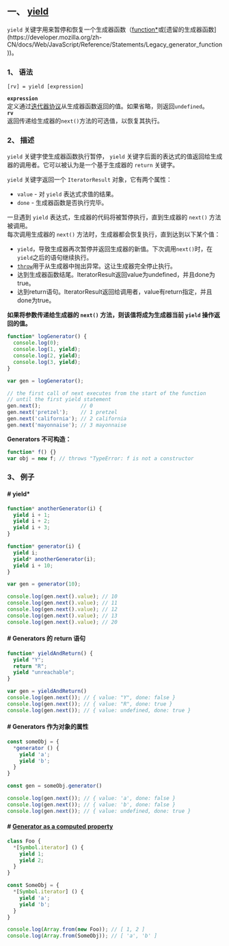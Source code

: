 ## 一、 [yield](https://developer.mozilla.org/zh-CN/docs/Web/JavaScript/Reference/Operators/yield)
`yield` 关键字用来暂停和恢复一个生成器函数（[function*](https://developer.mozilla.org/zh-CN/docs/Web/JavaScript/Reference/Statements/function*)或[遗留的生成器函数](https://developer.mozilla.org/zh-CN/docs/Web/JavaScript/Reference/Statements/Legacy_generator_function))。  
### 1、 语法
```
[rv] = yield [expression]
```
**`expression`**  
定义通过[迭代器协议](https://developer.mozilla.org/zh-CN/docs/Web/JavaScript/Reference/Iteration_protocols#iterator)从生成器函数返回的值。如果省略，则返回`undefined`。  
**`rv`**  
返回传递给生成器的`next()`方法的可选值，以恢复其执行。  

### 2、 描述
`yield` 关键字使生成器函数执行暂停， `yield` 关键字后面的表达式的值返回给生成器的调用者。它可以被认为是一个基于生成器的 `return` 关键字。  

`yield` 关键字返回一个 `IteratorResult` 对象，它有两个属性：  
* `value` - 对 `yield` 表达式求值的结果。
* `done` - 生成器函数是否执行完毕。

一旦遇到 `yield` 表达式，生成器的代码将被暂停执行，直到生成器的 `next()` 方法被调用。  
每次调用生成器的 `next()` 方法时，生成器都会恢复执行，直到达到以下某个值：  
* `yield`，导致生成器再次暂停并返回生成器的新值。下次调用`next()`时，在`yield`之后的语句继续执行。
* [`throw`](https://developer.mozilla.org/zh-CN/docs/Web/JavaScript/Reference/Statements/throw)用于从生成器中抛出异常。这让生成器完全停止执行。
* 达到生成器函数结尾。IteratorResult返回value为undefined，并且done为true。
* 达到return语句。IteratorResult返回给调用者，value有return指定，并且done为true。

**如果将参数传递给生成器的 `next()` 方法，则该值将成为生成器当前 `yield` 操作返回的值。**  
```js
function* logGenerator() {
  console.log(0);
  console.log(1, yield);
  console.log(2, yield);
  console.log(3, yield);
}

var gen = logGenerator();

// the first call of next executes from the start of the function
// until the first yield statement
gen.next();             // 0
gen.next('pretzel');    // 1 pretzel
gen.next('california'); // 2 california
gen.next('mayonnaise'); // 3 mayonnaise
```

**Generators 不可构造：**  
```js
function* f() {}
var obj = new f; // throws "TypeError: f is not a constructor
```


### 3、 例子
#### \# yield*
```js
function* anotherGenerator(i) {
  yield i + 1;
  yield i + 2;
  yield i + 3;
}

function* generator(i) {
  yield i;
  yield* anotherGenerator(i);
  yield i + 10;
}

var gen = generator(10);

console.log(gen.next().value); // 10
console.log(gen.next().value); // 11
console.log(gen.next().value); // 12
console.log(gen.next().value); // 13
console.log(gen.next().value); // 20
```

#### \# Generators 的 return 语句
```js
function* yieldAndReturn() {
  yield "Y";
  return "R";
  yield "unreachable";
}

var gen = yieldAndReturn()
console.log(gen.next()); // { value: "Y", done: false }
console.log(gen.next()); // { value: "R", done: true }
console.log(gen.next()); // { value: undefined, done: true }
```

#### \# Generators 作为对象的属性
```js
const someObj = {
  *generator () {
    yield 'a';
    yield 'b';
  }
}

const gen = someObj.generator()

console.log(gen.next()); // { value: 'a', done: false }
console.log(gen.next()); // { value: 'b', done: false }
console.log(gen.next()); // { value: undefined, done: true }
```

#### \# [Generator as a computed property](https://developer.mozilla.org/en-US/docs/Web/JavaScript/Reference/Statements/function*#Generator_as_a_computed_property)
```js
class Foo {
  *[Symbol.iterator] () {
    yield 1;
    yield 2;
  }
}

const SomeObj = {
  *[Symbol.iterator] () {
    yield 'a';
    yield 'b';
  }
}

console.log(Array.from(new Foo)); // [ 1, 2 ]
console.log(Array.from(SomeObj)); // [ 'a', 'b' ]
```

